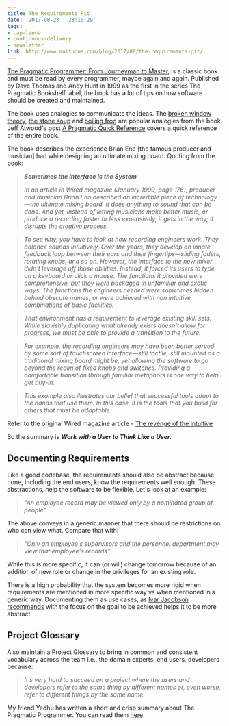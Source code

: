 ```yaml
---
title: The Requirements Pit
date: '2017-08-23	23:10:29'
tags: 
- cap-leena
- continuous-delivery
- newsletter
link: http://www.multunus.com/blog/2017/08/the-requirements-pit/
---
```


[The Pragmatic Programmer: From Journeyman to Master](https://www.amazon.com/Pragmatic-Programmer-Journeyman-Master/dp/020161622X/ref=sr_1_1?s=books&ie=UTF8&qid=1503455788&sr=1-1&keywords=pragmatic+programmer), is a classic book and must be read by every programmer, maybe again and again. Published by Dave Thomas and Andy Hunt in 1999 as the first in the series The Pragmatic Bookshelf label, the book has a lot of tips on how software should be created and maintained. 

The book uses analogies to communicate the ideas. The [broken window theory](https://en.wikipedia.org/wiki/Broken_windows_theory), [the stone soup](https://en.wikipedia.org/wiki/Stone_Soup) and [boiling frog](https://en.wikipedia.org/wiki/Boiling_frog) are popular analogies from the book. 
Jeff Atwood's post [A Pragmatic Quick Reference](https://blog.codinghorror.com/a-pragmatic-quick-reference/) covers a quick reference of the entire book.

The book describes the experience Brian Eno [the famous producer and musician] had while designing an ultimate mixing board. Quoting from the book:

>
>**_Sometimes the Interface Is the System_** 
>
>*In an article in Wired magazine (January 1999, page 176), producer and musician Brian Eno described an incredible piece of technology—the ultimate mixing board. It does anything to sound that can be done. And yet, instead of letting musicians make better music, or produce a recording faster or less expensively, it gets in the way; it disrupts the creative process.*

>*To see why, you have to look at how recording engineers work. They balance sounds intuitively. Over the years, they develop an innate feedback loop between their ears and their fingertips—sliding faders, rotating knobs, and so on. However, the interface to the new mixer didn't leverage off those abilities. Instead, it forced its users to type on a keyboard or click a mouse. The functions it provided were comprehensive, but they were packaged in unfamiliar and exotic ways. The functions the engineers needed were sometimes hidden behind obscure names, or were achieved with non intuitive combinations of basic facilities.*

>*That environment has a requirement to leverage existing skill sets. While slavishly duplicating what already exists doesn't allow for progress, we must be able to provide a transition to the future.*

>*For example, the recording engineers may have been better served by some sort of touchscreen interface—still tactile, still mounted as a traditional mixing board might be, yet allowing the software to go beyond the realm of fixed knobs and switches. Providing a comfortable transition through familiar metaphors is one way to help get buy-in.*

>*This example also illustrates our belief that successful tools adapt to the hands that use them. In this case, it is the tools that you build for others that must be adaptable.*

Refer to the original Wired magazine article - [The revenge of the intuitive](https://www.wired.com/1999/01/eno/)

So the summary is ***Work with a User to Think Like a User.***

## Documenting Requirements
Like a good codebase, the requirements should also be abstract because none, including the end users, know the requirements well enough. These abstractions, help the software to be flexible. Let's look at an example:

>*"An employee record may be viewed only by a nominated group of people"*

The above conveys in a generic manner that there should be restrictions on who can view what. Compare that with:

>*"Only an employee's supervisors and the personnel department may view that employee's records"*

While this is more specific, it can (or will) change tomorrow because of an addition of new role or change in the privileges for an existing role. 

There is a high probability that the system becomes more rigid when requirements are mentioned in more specific way vs when mentioned in a generic way. Documenting them as use cases, as [Ivar Jacobson recommends](https://www.ivarjacobson.com/publications/white-papers/use-case-ebook) with the focus on the goal to be achieved helps it to be more abstract. 

## Project Glossary
Also maintain a Project Glossary to bring in common and consistent vocabulary across the team i.e., the domain experts, end users, developers because:

>*It's very hard to succeed on a project where the users and developers refer to the same thing by different names or, even worse, refer to different things by the same name.*

My friend Yedhu has written a short and crisp summary about The Pragmatic Programmer. You can read them [here](http://www.yedhukrishnan.com/search/label/Pragmatic%20Programmer).

